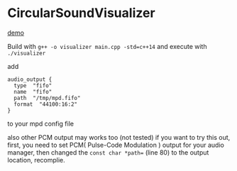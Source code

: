 # CircularSoundVisualizer
[demo](https://www.reddit.com/r/unixporn/comments/ck3mrj/oc_mpd_circular_real_time_sound_visualizer/?utm_source=share&utm_medium=web2x)

Build with ```g++ -o visualizer main.cpp -std=c++14```
and execute with ``` ./visualizer```

add 
```
audio_output {
  type  "fifo"
  name  "fifo"
  path  "/tmp/mpd.fifo"
  format  "44100:16:2"
}
```
to your mpd config file

also other PCM output may works too (not tested)
if you want to try this out,
first, you need to set PCM( Pulse-Code Modulation ) output for your audio manager,
then changed the ```const char *path=``` (line 80) to the output location, recomplie. 
